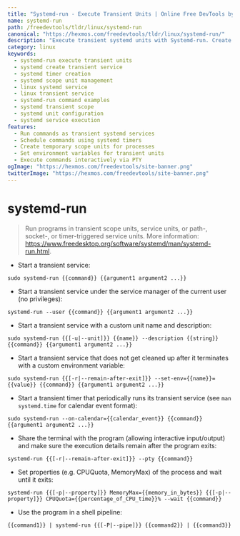 ```yaml
---
title: "Systemd-run - Execute Transient Units | Online Free DevTools by Hexmos"
name: systemd-run
path: /freedevtools/tldr/linux/systemd-run
canonical: "https://hexmos.com/freedevtools/tldr/linux/systemd-run/"
description: "Execute transient systemd units with Systemd-run. Create and manage temporary services, timers, and scopes on Linux systems. Free online tool, no registration required."
category: linux
keywords:
  - systemd-run execute transient units
  - systemd create transient service
  - systemd timer creation
  - systemd scope unit management
  - linux systemd service
  - linux transient service
  - systemd-run command examples
  - systemd transient scope
  - systemd unit configuration
  - systemd service execution
features:
  - Run commands as transient systemd services
  - Schedule commands using systemd timers
  - Create temporary scope units for processes
  - Set environment variables for transient units
  - Execute commands interactively via PTY
ogImage: "https://hexmos.com/freedevtools/site-banner.png"
twitterImage: "https://hexmos.com/freedevtools/site-banner.png"
---
```


# systemd-run

> Run programs in transient scope units, service units, or path-, socket-, or timer-triggered service units.
> More information: <https://www.freedesktop.org/software/systemd/man/systemd-run.html>.

- Start a transient service:

`sudo systemd-run {{command}} {{argument1 argument2 ...}}`

- Start a transient service under the service manager of the current user (no privileges):

`systemd-run --user {{command}} {{argument1 argument2 ...}}`

- Start a transient service with a custom unit name and description:

`sudo systemd-run {{[-u|--unit]}} {{name}} --description {{string}} {{command}} {{argument1 argument2 ...}}`

- Start a transient service that does not get cleaned up after it terminates with a custom environment variable:

`sudo systemd-run {{[-r|--remain-after-exit]}} --set-env={{name}}={{value}} {{command}} {{argument1 argument2 ...}}`

- Start a transient timer that periodically runs its transient service (see `man systemd.time` for calendar event format):

`sudo systemd-run --on-calendar={{calendar_event}} {{command}} {{argument1 argument2 ...}}`

- Share the terminal with the program (allowing interactive input/output) and make sure the execution details remain after the program exits:

`systemd-run {{[-r|--remain-after-exit]}} --pty {{command}}`

- Set properties (e.g. CPUQuota, MemoryMax) of the process and wait until it exits:

`systemd-run {{[-p|--property]}} MemoryMax={{memory_in_bytes}} {{[-p|--property]}} CPUQuota={{percentage_of_CPU_time}}% --wait {{command}}`

- Use the program in a shell pipeline:

`{{command1}} | systemd-run {{[-P|--pipe]}} {{command2}} | {{command3}}`
